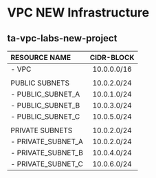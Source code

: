 # VPC NEW Infrastructure

## ta-vpc-labs-new-project

| RESOURCE NAME      |  CIDR-BLOCK  |
| :---               |    :---:     | 
| - VPC              |  10.0.0.0/16 |
|  |   |
|   PUBLIC SUBNETS   |  10.0.2.0/24 |
| - PUBLIC_SUBNET_A  |  10.0.1.0/24 |
| - PUBLIC_SUBNET_B  |  10.0.3.0/24 |
| - PUBLIC_SUBNET_C  |  10.0.5.0/24 |
  |   |
|   PRIVATE SUBNETS  |  10.0.2.0/24 |
| - PRIVATE_SUBNET_A |  10.0.2.0/24 |
| - PRIVATE_SUBNET_B |  10.0.4.0/24 |
| - PRIVATE_SUBNET_C |  10.0.6.0/24 |

